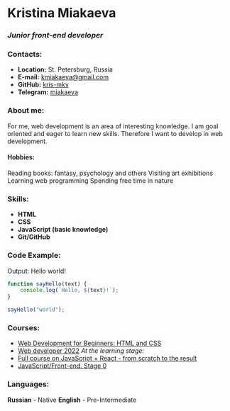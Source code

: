 # Kristina Miakaeva
### _Junior front-end developer_
### Contacts:
+ __Location:__ St. Petersburg, Russia
+ __E-mail:__ [kmiakaeva@gmail.com](kmiakaeva@gmail.com)
+ __GitHub:__ [kris-mkv](https://github.com/kris-mkv)
+ __Telegram:__ [miakaeva](https://t.me/miakaeva)
### About me:
For me, web development is an area of interesting knowledge. I am goal oriented and eager to learn new skills. Therefore I want to develop in web development.
#### Hobbies:
Reading books: fantasy, psychology and others
Visiting art exhibitions
Learning web programming
Spending free time in nature
### Skills:
* __HTML__
* __CSS__
* __JavaScript (basic knowledge)__
* __Git/GitHub__
### Code Example:
Output: Hello world!
```javascript
function sayHello(text) {
    console.log(`Hello, ${text}!`);
}

sayHello("world");
```
### Courses:
* [Web Development for Beginners: HTML and CSS](https://stepik.org/course/38218/info)
* [Web developer 2022](https://www.udemy.com/course/webdeveloper/)
_At the learning stage:_
* [Full course on JavaScript + React - from scratch to the result](https://www.udemy.com/course/javascript_full/)
* [JavaScript/Front-end. Stage 0](https://rs.school/js-stage0/)
### Languages:
__Russian__ - Native
__English__ - Pre-Intermediate
